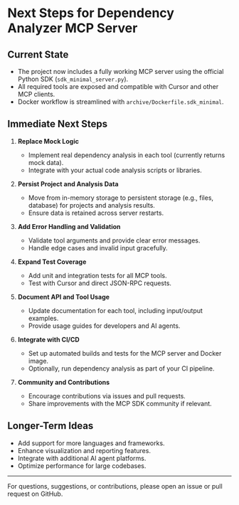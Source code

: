 # Next Steps for Dependency Analyzer MCP Server

## Current State
- The project now includes a fully working MCP server using the official Python SDK (`sdk_minimal_server.py`).
- All required tools are exposed and compatible with Cursor and other MCP clients.
- Docker workflow is streamlined with `archive/Dockerfile.sdk_minimal`.

## Immediate Next Steps

1. **Replace Mock Logic**
   - Implement real dependency analysis in each tool (currently returns mock data).
   - Integrate with your actual code analysis scripts or libraries.

2. **Persist Project and Analysis Data**
   - Move from in-memory storage to persistent storage (e.g., files, database) for projects and analysis results.
   - Ensure data is retained across server restarts.

3. **Add Error Handling and Validation**
   - Validate tool arguments and provide clear error messages.
   - Handle edge cases and invalid input gracefully.

4. **Expand Test Coverage**
   - Add unit and integration tests for all MCP tools.
   - Test with Cursor and direct JSON-RPC requests.

5. **Document API and Tool Usage**
   - Update documentation for each tool, including input/output examples.
   - Provide usage guides for developers and AI agents.

6. **Integrate with CI/CD**
   - Set up automated builds and tests for the MCP server and Docker image.
   - Optionally, run dependency analysis as part of your CI pipeline.

7. **Community and Contributions**
   - Encourage contributions via issues and pull requests.
   - Share improvements with the MCP SDK community if relevant.

## Longer-Term Ideas
- Add support for more languages and frameworks.
- Enhance visualization and reporting features.
- Integrate with additional AI agent platforms.
- Optimize performance for large codebases.

---

For questions, suggestions, or contributions, please open an issue or pull request on GitHub. 